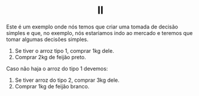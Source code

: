 <h1 align="center" font-weigth="bold">II</h1>
<p>Este é um exemplo onde nós temos que criar uma tomada de decisão simples e que, no exemplo, nós estariamos indo ao mercado e teremos que tomar algumas decisões simples.</p>

1. Se tiver o arroz tipo 1, comprar 1kg dele.
2. Comprar 2kg de feijão preto.

<p>Caso não haja o arroz do tipo 1 devemos:</p>

1. Se tiver arroz do tipo 2, comprar 3kg dele.
2. Comprar 1kg de feijão branco.